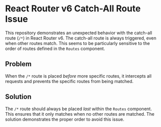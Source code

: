 # React Router v6 Catch-All Route Issue

This repository demonstrates an unexpected behavior with the catch-all route (`/*`) in React Router v6.  The catch-all route is always triggered, even when other routes match. This seems to be particularly sensitive to the order of routes defined in the `Routes` component.

## Problem

When the `/*` route is placed *before* more specific routes, it intercepts all requests and prevents the specific routes from being matched.

## Solution

The `/*` route should always be placed *last* within the `Routes` component. This ensures that it only matches when no other routes are matched.  The solution demonstrates the proper order to avoid this issue.
